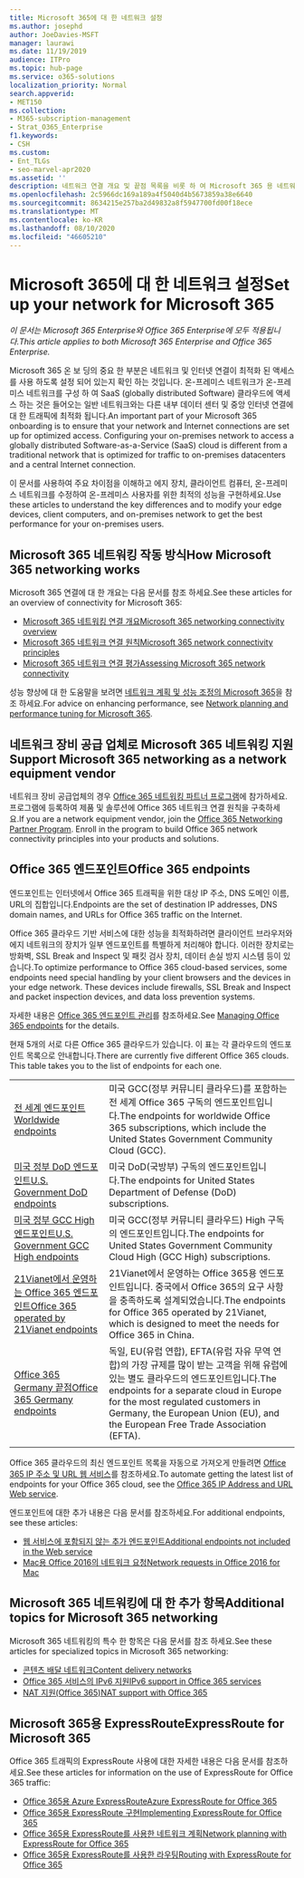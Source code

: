 ```yaml
---
title: Microsoft 365에 대 한 네트워크 설정
ms.author: josephd
author: JoeDavies-MSFT
manager: laurawi
ms.date: 11/19/2019
audience: ITPro
ms.topic: hub-page
ms.service: o365-solutions
localization_priority: Normal
search.appverid:
- MET150
ms.collection:
- M365-subscription-management
- Strat_O365_Enterprise
f1.keywords:
- CSH
ms.custom:
- Ent_TLGs
- seo-marvel-apr2020
ms.assetid: ''
description: 네트워크 연결 개요 및 끝점 목록을 비롯 하 여 Microsoft 365 용 네트워크를 설정 하는 데 도움이 되는 정보가 포함 된 문서에 대 한 링크를 확인할 수 있습니다.
ms.openlocfilehash: 2c5966dc169a189a4f5040d4b5673859a38e6640
ms.sourcegitcommit: 8634215e257ba2d49832a8f5947700fd00f18ece
ms.translationtype: MT
ms.contentlocale: ko-KR
ms.lasthandoff: 08/10/2020
ms.locfileid: "46605210"
---
```

# <a name="set-up-your-network-for-microsoft-365"></a><span data-ttu-id="6c918-103">Microsoft 365에 대 한 네트워크 설정</span><span class="sxs-lookup"><span data-stu-id="6c918-103">Set up your network for Microsoft 365</span></span>

<span data-ttu-id="6c918-104">*이 문서는 Microsoft 365 Enterprise와 Office 365 Enterprise에 모두 적용됩니다.*</span><span class="sxs-lookup"><span data-stu-id="6c918-104">*This article applies to both Microsoft 365 Enterprise and Office 365 Enterprise.*</span></span>

<span data-ttu-id="6c918-p101">Microsoft 365 온 보 딩의 중요 한 부분은 네트워크 및 인터넷 연결이 최적화 된 액세스를 사용 하도록 설정 되어 있는지 확인 하는 것입니다. 온-프레미스 네트워크가 온-프레미스 네트워크를 구성 하 여 SaaS (globally distributed Software) 클라우드에 액세스 하는 것은 들어오는 일반 네트워크와는 다른 내부 데이터 센터 및 중앙 인터넷 연결에 대 한 트래픽에 최적화 됩니다.</span><span class="sxs-lookup"><span data-stu-id="6c918-p101">An important part of your Microsoft 365 onboarding is to ensure that your network and Internet connections are set up for optimized access. Configuring your on-premises network to access a globally distributed Software-as-a-Service (SaaS) cloud is different from a traditional network that is optimized for traffic to on-premises datacenters and a central Internet connection.</span></span> 

<span data-ttu-id="6c918-107">이 문서를 사용하여 주요 차이점을 이해하고 에지 장치, 클라이언트 컴퓨터, 온-프레미스 네트워크를 수정하여 온-프레미스 사용자를 위한 최적의 성능을 구현하세요.</span><span class="sxs-lookup"><span data-stu-id="6c918-107">Use these articles to understand the key differences and to modify your edge devices, client computers, and on-premises network to get the best performance for your on-premises users.</span></span>

## <a name="how-microsoft-365-networking-works"></a><span data-ttu-id="6c918-108">Microsoft 365 네트워킹 작동 방식</span><span class="sxs-lookup"><span data-stu-id="6c918-108">How Microsoft 365 networking works</span></span>

<span data-ttu-id="6c918-109">Microsoft 365 연결에 대 한 개요는 다음 문서를 참조 하세요.</span><span class="sxs-lookup"><span data-stu-id="6c918-109">See these articles for an overview of connectivity for Microsoft 365:</span></span>

- [<span data-ttu-id="6c918-110">Microsoft 365 네트워킹 연결 개요</span><span class="sxs-lookup"><span data-stu-id="6c918-110">Microsoft 365 networking connectivity overview</span></span>](office-365-networking-overview.md)
- [<span data-ttu-id="6c918-111">Microsoft 365 네트워크 연결 원칙</span><span class="sxs-lookup"><span data-stu-id="6c918-111">Microsoft 365 network connectivity principles</span></span>](office-365-network-connectivity-principles.md)
- [<span data-ttu-id="6c918-112">Microsoft 365 네트워크 연결 평가</span><span class="sxs-lookup"><span data-stu-id="6c918-112">Assessing Microsoft 365 network connectivity</span></span>](assessing-network-connectivity.md)

<span data-ttu-id="6c918-113">성능 향상에 대 한 도움말을 보려면 [네트워크 계획 및 성능 조정의 Microsoft 365](network-planning-and-performance.md)을 참조 하세요.</span><span class="sxs-lookup"><span data-stu-id="6c918-113">For advice on enhancing performance, see [Network planning and performance tuning for Microsoft 365](network-planning-and-performance.md).</span></span>

## <a name="support-microsoft-365-networking-as-a-network-equipment-vendor"></a><span data-ttu-id="6c918-114">네트워크 장비 공급 업체로 Microsoft 365 네트워킹 지원</span><span class="sxs-lookup"><span data-stu-id="6c918-114">Support Microsoft 365 networking as a network equipment vendor</span></span>

<span data-ttu-id="6c918-p102">네트워크 장비 공급업체의 경우 [Office 365 네트워킹 파트너 프로그램](office-365-networking-partner-program.md)에 참가하세요. 프로그램에 등록하여 제품 및 솔루션에 Office 365 네트워크 연결 원칙을 구축하세요.</span><span class="sxs-lookup"><span data-stu-id="6c918-p102">If you are a network equipment vendor, join the [Office 365 Networking Partner Program](office-365-networking-partner-program.md). Enroll in the program to build Office 365 network connectivity principles into your products and solutions.</span></span> 

## <a name="office-365-endpoints"></a><span data-ttu-id="6c918-117">Office 365 엔드포인트</span><span class="sxs-lookup"><span data-stu-id="6c918-117">Office 365 endpoints</span></span>

<span data-ttu-id="6c918-118">엔드포인트는 인터넷에서 Office 365 트래픽을 위한 대상 IP 주소, DNS 도메인 이름, URL의 집합입니다.</span><span class="sxs-lookup"><span data-stu-id="6c918-118">Endpoints are the set of destination IP addresses, DNS domain names, and URLs for Office 365 traffic on the Internet.</span></span> 

<span data-ttu-id="6c918-p103">Office 365 클라우드 기반 서비스에 대한 성능을 최적화하려면 클라이언트 브라우저와 에지 네트워크의 장치가 일부 엔드포인트를 특별하게 처리해야 합니다. 이러한 장치로는 방화벽, SSL Break and Inspect 및 패킷 검사 장치, 데이터 손실 방지 시스템 등이 있습니다.</span><span class="sxs-lookup"><span data-stu-id="6c918-p103">To optimize performance to Office 365 cloud-based services, some endpoints need special handling by your client browsers and the devices in your edge network. These devices include firewalls, SSL Break and Inspect and packet inspection devices, and data loss prevention systems.</span></span>

<span data-ttu-id="6c918-121">자세한 내용은 [Office 365 엔드포인트 관리](managing-office-365-endpoints.md)를 참조하세요.</span><span class="sxs-lookup"><span data-stu-id="6c918-121">See [Managing Office 365 endpoints](managing-office-365-endpoints.md) for the details.</span></span>

<span data-ttu-id="6c918-p104">현재 5개의 서로 다른 Office 365 클라우드가 있습니다. 이 표는 각 클라우드의 엔드포인트 목록으로 안내합니다.</span><span class="sxs-lookup"><span data-stu-id="6c918-p104">There are currently five different Office 365 clouds. This table takes you to the list of endpoints for each one.</span></span>

|||
|:-------|:-----|
| [<span data-ttu-id="6c918-124">전 세계 엔드포인트</span><span class="sxs-lookup"><span data-stu-id="6c918-124">Worldwide endpoints</span></span>](urls-and-ip-address-ranges.md) | <span data-ttu-id="6c918-125">미국 GCC(정부 커뮤니티 클라우드)를 포함하는 전 세계 Office 365 구독의 엔드포인트입니다.</span><span class="sxs-lookup"><span data-stu-id="6c918-125">The endpoints for worldwide Office 365 subscriptions, which include the United States Government Community Cloud (GCC).</span></span> |
| [<span data-ttu-id="6c918-126">미국 정부 DoD 엔드포인트</span><span class="sxs-lookup"><span data-stu-id="6c918-126">U.S. Government DoD endpoints</span></span>](office-365-u-s-government-dod-endpoints.md) | <span data-ttu-id="6c918-127">미국 DoD(국방부) 구독의 엔드포인트입니다.</span><span class="sxs-lookup"><span data-stu-id="6c918-127">The endpoints for United States Department of Defense (DoD) subscriptions.</span></span> |
| [<span data-ttu-id="6c918-128">미국 정부 GCC High 엔드포인트</span><span class="sxs-lookup"><span data-stu-id="6c918-128">U.S. Government GCC High endpoints</span></span>](office-365-u-s-government-gcc-high-endpoints.md) | <span data-ttu-id="6c918-129">미국 GCC(정부 커뮤니티 클라우드) High 구독의 엔드포인트입니다.</span><span class="sxs-lookup"><span data-stu-id="6c918-129">The endpoints for United States Government Community Cloud High (GCC High) subscriptions.</span></span> |
| [<span data-ttu-id="6c918-130">21Vianet에서 운영하는 Office 365 엔드포인트</span><span class="sxs-lookup"><span data-stu-id="6c918-130">Office 365 operated by 21Vianet endpoints</span></span>](urls-and-ip-address-ranges-21vianet.md) | <span data-ttu-id="6c918-131">21Vianet에서 운영하는 Office 365용 엔드포인트입니다. 중국에서 Office 365의 요구 사항을 충족하도록 설계되었습니다.</span><span class="sxs-lookup"><span data-stu-id="6c918-131">The endpoints for Office 365 operated by 21Vianet, which is designed to meet the needs for Office 365 in China.</span></span> |
| [<span data-ttu-id="6c918-132">Office 365 Germany 끝점</span><span class="sxs-lookup"><span data-stu-id="6c918-132">Office 365 Germany endpoints</span></span>](office-365-germany-endpoints.md) | <span data-ttu-id="6c918-133">독일, EU(유럽 연합), EFTA(유럽 자유 무역 연합)의 가장 규제를 많이 받는 고객을 위해 유럽에 있는 별도 클라우드의 엔드포인트입니다.</span><span class="sxs-lookup"><span data-stu-id="6c918-133">The endpoints for a separate cloud in Europe for the most regulated customers in Germany, the European Union (EU), and the European Free Trade Association (EFTA).</span></span> |
|||

<span data-ttu-id="6c918-134">Office 365 클라우드의 최신 엔드포인트 목록을 자동으로 가져오게 만들려면 [Office 365 IP 주소 및 URL 웹 서비스](office-365-ip-web-service.md)를 참조하세요.</span><span class="sxs-lookup"><span data-stu-id="6c918-134">To automate getting the latest list of endpoints for your Office 365 cloud, see the [Office 365 IP Address and URL Web service](office-365-ip-web-service.md).</span></span>

<span data-ttu-id="6c918-135">엔드포인트에 대한 추가 내용은 다음 문서를 참조하세요.</span><span class="sxs-lookup"><span data-stu-id="6c918-135">For additional endpoints, see these articles:</span></span>

- [<span data-ttu-id="6c918-136">웹 서비스에 포함되지 않는 추가 엔드포인트</span><span class="sxs-lookup"><span data-stu-id="6c918-136">Additional endpoints not included in the Web service</span></span>](additional-office365-ip-addresses-and-urls.md)
- [<span data-ttu-id="6c918-137">Mac용 Office 2016의 네트워크 요청</span><span class="sxs-lookup"><span data-stu-id="6c918-137">Network requests in Office 2016 for Mac</span></span>](network-requests-in-office-2016-for-mac.md)


## <a name="additional-topics-for-microsoft-365-networking"></a><span data-ttu-id="6c918-138">Microsoft 365 네트워킹에 대 한 추가 항목</span><span class="sxs-lookup"><span data-stu-id="6c918-138">Additional topics for Microsoft 365 networking</span></span>

<span data-ttu-id="6c918-139">Microsoft 365 네트워킹의 특수 한 항목은 다음 문서를 참조 하세요.</span><span class="sxs-lookup"><span data-stu-id="6c918-139">See these articles for specialized topics in Microsoft 365 networking:</span></span>

- [<span data-ttu-id="6c918-140">콘텐츠 배달 네트워크</span><span class="sxs-lookup"><span data-stu-id="6c918-140">Content delivery networks</span></span>](content-delivery-networks.md)
- [<span data-ttu-id="6c918-141">Office 365 서비스의 IPv6 지원</span><span class="sxs-lookup"><span data-stu-id="6c918-141">IPv6 support in Office 365 services</span></span>](ipv6-support.md)
- [<span data-ttu-id="6c918-142">NAT 지원(Office 365)</span><span class="sxs-lookup"><span data-stu-id="6c918-142">NAT support with Office 365</span></span>](nat-support-with-office-365.md)

## <a name="expressroute-for-microsoft-365"></a><span data-ttu-id="6c918-143">Microsoft 365용 ExpressRoute</span><span class="sxs-lookup"><span data-stu-id="6c918-143">ExpressRoute for Microsoft 365</span></span>

<span data-ttu-id="6c918-144">Office 365 트래픽의 ExpressRoute 사용에 대한 자세한 내용은 다음 문서를 참조하세요.</span><span class="sxs-lookup"><span data-stu-id="6c918-144">See these articles for information on the use of ExpressRoute for Office 365 traffic:</span></span>

- [<span data-ttu-id="6c918-145">Office 365용 Azure ExpressRoute</span><span class="sxs-lookup"><span data-stu-id="6c918-145">Azure ExpressRoute for Office 365</span></span>](azure-expressroute.md)
- [<span data-ttu-id="6c918-146">Office 365용 ExpressRoute 구현</span><span class="sxs-lookup"><span data-stu-id="6c918-146">Implementing ExpressRoute for Office 365</span></span>](implementing-expressroute.md)
- [<span data-ttu-id="6c918-147">Office 365용 ExpressRoute를 사용한 네트워크 계획</span><span class="sxs-lookup"><span data-stu-id="6c918-147">Network planning with ExpressRoute for Office 365</span></span>](network-planning-with-expressroute.md)
- [<span data-ttu-id="6c918-148">Office 365용 ExpressRoute를 사용한 라우팅</span><span class="sxs-lookup"><span data-stu-id="6c918-148">Routing with ExpressRoute for Office 365</span></span>](routing-with-expressroute.md)
